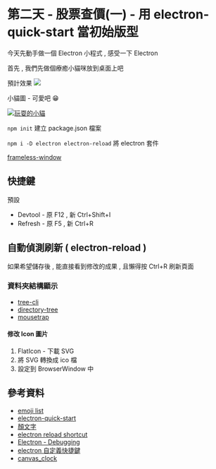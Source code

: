 # 第二天 - 股票查價(一) - 用 electron-quick-start 當初始版型

今天先動手做一個 Electron 小程式 , 感受一下 Electron 

首先 , 我們先做個療癒小貓咪放到桌面上吧

預計效果
![](https://i.imgur.com/MfEjj5I.gif)

小貓圖 - 可愛吧 😁 

<a href="https://i.imgur.com/6O1RzBu.gif" download="playing-cat">
  <img src="https://i.imgur.com/6O1RzBu.gif" alt="玩耍的小貓">
</a>

`npm init` 建立 package.json 檔案

`npm i -D electron electron-reload` 將 electron 套件

[frameless-window](https://www.electronjs.org/docs/api/frameless-window)

## 快捷鍵

預設

- Devtool - 原 F12 , 新 Ctrl+Shift+I
- Refresh - 原 F5 , 新 Ctrl+R

## 自動偵測刷新 ( electron-reload )

如果希望儲存後 , 能直接看到修改的成果 , 且懶得按 Ctrl+R 刷新頁面

### 資料夾結構顯示
- [tree-cli](https://www.npmjs.com/package/tree-cli)
- [directory-tree](https://www.npmjs.com/package/directory-tree)
- [mousetrap](https://github.com/ccampbell/mousetrap)

#### 修改 Icon 圖片

1. FlatIcon - 下載 SVG
2. 將 SVG 轉換成 ico 檔
3. 設定到 BrowserWindow 中

## 參考資料 
- [emoji list](https://getemoji.com/)
- [electron-quick-start](https://github.com/electron/electron-quick-start)
- [顏文字](https://honeygal.pixnet.net/blog/post/32779199-%E8%BD%89%E9%8C%84::%E8%A1%A8%E6%83%85%E7%AC%A6%E8%99%9F-%E9%A1%8F%E6%96%87%E5%AD%97)
- [electron reload shortcut](https://github.com/electron/electron/issues/11895)
- [Electron - Debugging](https://www.tutorialspoint.com/electron/electron_debugging.htm)
- [electron 自定義快捷鍵](https://www.electronjs.org/docs/tutorial/keyboard-shortcuts)
- [canvas_clock](https://www.w3schools.com/graphics/canvas_clock_start.asp)